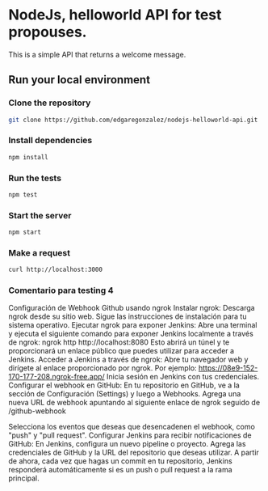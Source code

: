 # NodeJs, helloworld API for test propouses.

This is a simple API that returns a welcome message.

## Run your local environment

### Clone the repository
```bash
git clone https://github.com/edgaregonzalez/nodejs-helloworld-api.git
```

### Install dependencies
```bash
npm install
```

### Run the tests
```bash
npm test
```

### Start the server
```bash
npm start
```

### Make a request
```bash
curl http://localhost:3000
```

### Comentario para testing 4

Configuración de Webhook Github usando ngrok
Instalar ngrok:
Descarga ngrok desde  su sitio web.
Sigue las instrucciones de instalación para tu sistema operativo.
Ejecutar ngrok para exponer Jenkins:
Abre una terminal y ejecuta el siguiente comando para exponer Jenkins localmente a través de ngrok:
ngrok http http://localhost:8080
Esto abrirá un túnel y te proporcionará un enlace público que puedes utilizar para acceder a Jenkins.
Acceder a Jenkins a través de ngrok:
Abre tu navegador web y dirígete al enlace proporcionado por ngrok. Por ejemplo:
https://08e9-152-170-177-208.ngrok-free.app/
Inicia sesión en Jenkins con tus credenciales.
Configurar el webhook en GitHub:
En tu repositorio en GitHub, ve a la sección de Configuración (Settings) y luego a Webhooks.
Agrega una nueva URL de webhook apuntando al siguiente enlace de ngrok seguido de /github-webhook 

Selecciona los eventos que deseas que desencadenen el webhook, como "push" y "pull request".
Configurar Jenkins para recibir notificaciones de GitHub:
En Jenkins, configura un nuevo pipeline o proyecto.
Agrega las credenciales de GitHub y la URL del repositorio que deseas utilizar.
A partir de ahora, cada vez que hagas un commit en tu repositorio, Jenkins responderá automáticamente si es un push o pull request a la rama principal.
